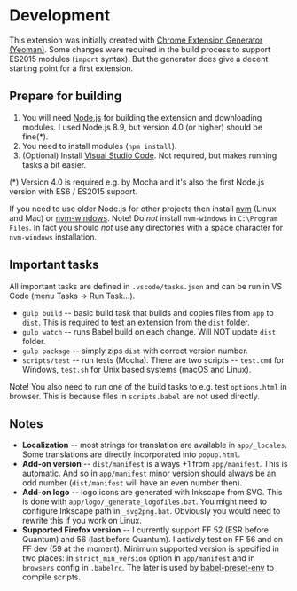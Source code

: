 Development
===========

This extension was initially created with [Chrome Extension Generator (Yeoman)](https://github.com/yeoman/generator-chrome-extension#user-content-getting-started). Some changes were required in the build process to support ES2015 modules (`import` syntax). But the generator does give a decent starting point for a first extension.

Prepare for building
--------------------

1. You will need [Node.js](https://nodejs.org/en/) for building the extension and downloading modules. I used Node.js 8.9, but version 4.0 (or higher) should be fine(*).
2. You need to install modules (`npm install`).
3. (Optional) Install [Visual Studio Code](https://code.visualstudio.com/). Not required, but makes running tasks a bit easier.

(*) Version 4.0 is required e.g. by Mocha and it's also the first Node.js version with ES6 / ES2015 support.

If you need to use older Node.js for other projects then install [nvm](https://github.com/creationix/nvm) (Linux and Mac) or [nvm-windows](https://github.com/coreybutler/nvm-windows). Note! Do *not* install `nvm-windows` in `C:\Program Files`. In fact you should *not* use any directories with a space character for `nvm-windows` installation.  

Important tasks
---------------

All important tasks are defined in `.vscode/tasks.json` and can be run in VS Code (menu Tasks → Run Task...).

* `gulp build` -- basic build task that builds and copies files from `app` to `dist`. This is required to test an extension from the `dist` folder.
* `gulp watch` -- runs Babel build on each change. Will NOT update `dist` folder.
* `gulp package` -- simply zips `dist` with correct version number.
* `scripts/test` -- run tests (Mocha). There are two scripts -- `test.cmd` for Windows, `test.sh` for Unix based systems (macOS and Linux).

Note! You also need to run one of the build tasks to e.g. test `options.html` in browser. This is because files in `scripts.babel` are not used directly.

Notes
-----
 
* **Localization** -- most strings for translation are available in `app/_locales`. Some translations are directly incorporated into `popup.html`.
* **Add-on version** -- `dist/manifest` is always +1 from `app/manifest`. This is automatic. And so in `app/manifest` minor version should always be an odd number (`dist/manifest` will have an even number then).
* **Add-on logo** -- logo icons are generated with Inkscape from SVG. This is done with `app/logo/_generate_logofiles.bat`. You might need to configure Inkscape path in `_svg2png.bat`. Obviously you would need to rewrite this if you work on Linux. 
* **Supported Firefox version** -- I currently support FF 52 (ESR before Quantum) and 56 (last before Quantum). I actively test on FF 56 and on FF dev (59 at the moment). Minimum supported version is specified in two places: in `strict_min_version` option in `app/manifest` and in `browsers` config in `.babelrc`. The later is used by [babel-preset-env](https://babeljs.io/env/) to compile scripts.

